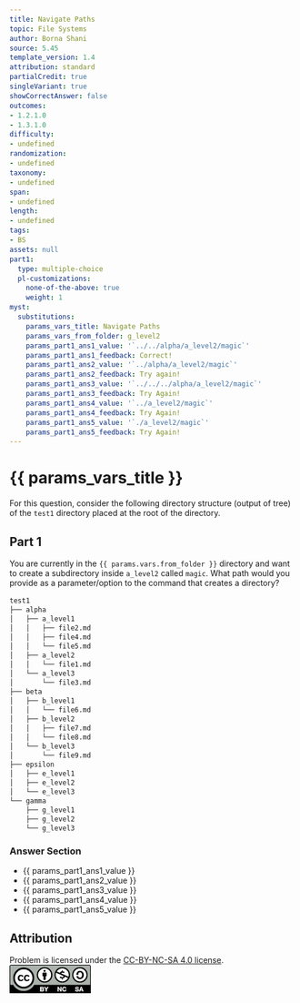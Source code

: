 ```yaml
---
title: Navigate Paths
topic: File Systems
author: Borna Shani
source: 5.45
template_version: 1.4
attribution: standard
partialCredit: true
singleVariant: true
showCorrectAnswer: false
outcomes:
- 1.2.1.0
- 1.3.1.0
difficulty:
- undefined
randomization:
- undefined
taxonomy:
- undefined
span:
- undefined
length:
- undefined
tags:
- BS
assets: null
part1:
  type: multiple-choice
  pl-customizations:
    none-of-the-above: true
    weight: 1
myst:
  substitutions:
    params_vars_title: Navigate Paths
    params_vars_from_folder: g_level2
    params_part1_ans1_value: '`../../alpha/a_level2/magic`'
    params_part1_ans1_feedback: Correct!
    params_part1_ans2_value: '`../alpha/a_level2/magic`'
    params_part1_ans2_feedback: Try again!
    params_part1_ans3_value: '`../../../alpha/a_level2/magic`'
    params_part1_ans3_feedback: Try Again!
    params_part1_ans4_value: '`../a_level2/magic`'
    params_part1_ans4_feedback: Try Again!
    params_part1_ans5_value: '`./a_level2/magic`'
    params_part1_ans5_feedback: Try Again!
---
```

# {{ params_vars_title }}
For this question, consider the following directory structure (output of tree) of the `test1` directory placed at the root of the directory.

## Part 1

You are currently in the `{{ params.vars.from_folder }}` directory and want to create a subdirectory inside `a_level2` called `magic`.
What path would you provide as a parameter/option to the command that creates a directory?

```
test1
├── alpha
│   ├── a_level1
│   │   ├── file2.md
│   │   ├── file4.md
│   │   └── file5.md
│   ├── a_level2
│   │   └── file1.md
│   └── a_level3
│       └── file3.md
├── beta
│   ├── b_level1
│   │   └── file6.md
│   ├── b_level2
│   │   ├── file7.md
│   │   └── file8.md
│   └── b_level3
│       └── file9.md
├── epsilon
│   ├── e_level1
│   ├── e_level2
│   └── e_level3
└── gamma
    ├── g_level1
    ├── g_level2
    └── g_level3
```

### Answer Section

- {{ params_part1_ans1_value }}
- {{ params_part1_ans2_value }}
- {{ params_part1_ans3_value }}
- {{ params_part1_ans4_value }}
- {{ params_part1_ans5_value }}

## Attribution

Problem is licensed under the [CC-BY-NC-SA 4.0 license](https://creativecommons.org/licenses/by-nc-sa/4.0/).<br> ![The Creative Commons 4.0 license requiring attribution-BY, non-commercial-NC, and share-alike-SA license.](https://raw.githubusercontent.com/firasm/bits/master/by-nc-sa.png)